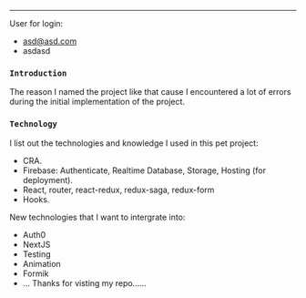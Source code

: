 ----------------
User for login: 
+ asd@asd.com
+ asdasd
### `Introduction`
The reason I named the project like that cause I encountered a lot of errors during the initial implementation of the project.
### `Technology`

I list out the technologies and knowledge I used in this pet project:
  + CRA.
  + Firebase: Authenticate, Realtime Database, Storage, Hosting (for deployment).
  + React, router, react-redux, redux-saga, redux-form
  + Hooks.
  
New technologies that I want to intergrate into:
  + Auth0
  + NextJS
  + Testing
  + Animation
  + Formik
  + ...
Thanks for visting my repo......
